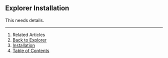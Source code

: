 ## Explorer Installation

This needs details.

---

1. Related Articles
2. [Back to Explorer](../../explorer/)
3. [Installation](../installation/)
4. [Table of Contents](../../../)
